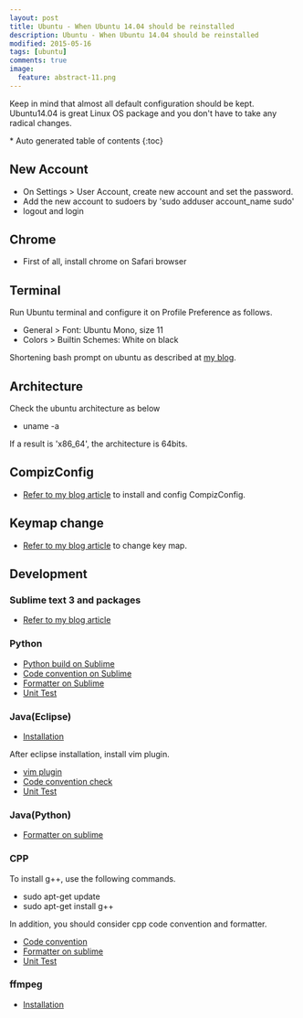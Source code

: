 ```yaml
---
layout: post
title: Ubuntu - When Ubuntu 14.04 should be reinstalled
description: Ubuntu - When Ubuntu 14.04 should be reinstalled
modified: 2015-05-16
tags: [ubuntu]
comments: true
image:
  feature: abstract-11.png
---
```

Keep in mind that almost all default configuration should be kept. Ubuntu14.04 is great Linux OS package and you don't have to take any radical changes.

<section id="table-of-contents" class="toc">
<div id="drawer" markdown="1">
*  Auto generated table of contents
{:toc}
</div>
</section><!-- /#table-of-contents -->

## New Account

- On Settings > User Account, create new account and set the password.
- Add the new account to sudoers by 'sudo adduser account_name sudo'
- logout and login

## Chrome

- First of all, install chrome on Safari browser
 
## Terminal 

Run Ubuntu terminal and configure it on Profile Preference as follows.

- General > Font: Ubuntu Mono, size 11
- Colors > Builtin Schemes: White on black

Shortening bash prompt on ubuntu as described at [my blog](http://hochulshin.com/ubuntu-shortening-bash-prompt/).

## Architecture

Check the ubuntu architecture as below

- uname -a

If a result is 'x86_64', the architecture is 64bits.

## CompizConfig

- [Refer to my blog article](http://hochulshin.com/tool-ubuntu-winsplit-effect/) to install and config CompizConfig.

## Keymap change

- [Refer to my blog article](http://hochulshin.com/tools-ubuntu-capslock/) to change key map.

## Development

### Sublime text 3 and packages

- [Refer to my blog article](http://hochulshin.com/sublime-text3/)

### Python

- [Python build on Sublime](http://hochulshin.com/sublime-run-python3/)
- [Code convention on Sublime](http://hochulshin.com/python-code-convention/)
- [Formatter on Sublime](http://hochulshin.com/sublime-python-automatic-formatter/)
- [Unit Test](http://hochulshin.com/unittest-cpp-java-python/)

### Java(Eclipse)

- [Installation](http://www.krizna.com/ubuntu/install-eclipse-ubuntu-14-04/)

After eclipse installation, install vim plugin.

- [vim plugin](http://vrapper.sourceforge.net/documentation/?topic=basics)
- [Code convention check](http://hochulshin.com/java-coding-convention/)
- [Unit Test](http://hochulshin.com/unittest-cpp-java-python/)

### Java(Python)

- [Formatter on sublime](http://hochulshin.com/sublime-cpp-java-automatic-formatter/)

### CPP

To install g++, use the following commands.

- sudo apt-get update
- sudo apt-get install g++

In addition, you should consider cpp code convention and formatter.

- [Code convention](http://hochulshin.com/cpp-code-convention/)
- [Formatter on sublime](http://hochulshin.com/sublime-cpp-java-automatic-formatter/)
- [Unit Test](http://hochulshin.com/unittest-cpp-java-python/)

### ffmpeg

- [Installation](http://www.faqforge.com/linux/how-to-install-ffmpeg-on-ubuntu-14-04/)
